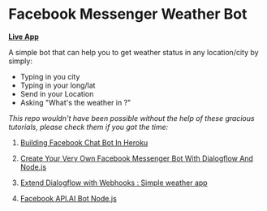 # Facebook Messenger Weather Bot

[**Live App**](https://m.me/weatherchatbottutorial)

A simple bot that can help you to get weather status in any location/city by simply:

* Typing in you city
* Typing in your long/lat
* Send in your Location
* Asking "What's the weather in <City>?"

_This repo wouldn't have been possible without the help of these gracious tutorials, please check them if you got the time:_

1.  [Building Facebook Chat Bot In Heroku](https://www.sitepoint.com/building-facebook-chat-bot-node-heroku/)

2.  [Create Your Very Own Facebook Messenger Bot With Dialogflow And Node.js](https://medium.com/crowdbotics/how-to-create-your-very-own-facebook-messenger-bot-with-dialogflow-and-node-js-in-just-one-day-f5f2f5792be5)

3)  [Extend Dialogflow with Webhooks : Simple weather app](https://www.youtube.com/watch?v=uZrolwP5NyM&t=547s)

4)  [Facebook API.AI Bot Node.js](https://girliemac.com/blog/2017/01/06/facebook-apiai-bot-nodejs/)
